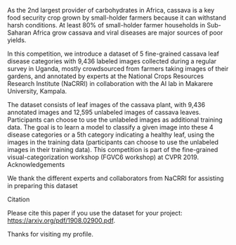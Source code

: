As the 2nd largest provider of carbohydrates in Africa, cassava is a key food security crop grown by small-holder farmers because it can withstand harsh conditions. At least 80% of small-holder farmer households in Sub-Saharan Africa grow cassava and viral diseases are major sources of poor yields.

In this competition, we introduce a dataset of 5 fine-grained cassava leaf disease categories with 9,436 labeled images collected during a regular survey in Uganda, mostly crowdsourced from farmers taking images of their gardens, and annotated by experts at the National Crops Resources Research Institute (NaCRRI) in collaboration with the AI lab in Makarere University, Kampala.

The dataset consists of leaf images of the cassava plant, with 9,436 annotated images and 12,595 unlabeled images of cassava leaves. Participants can choose to use the unlabeled images as additional training data. The goal is to learn a model to classify a given image into these 4 disease categories or a 5th category indicating a healthy leaf, using the images in the training data (participants can choose to use the unlabeled images in their training data). This competition is part of the fine-grained visual-categorization workshop (FGVC6 workshop) at CVPR 2019.
Acknowledgements

We thank the different experts and collaborators from NaCRRI for assisting in preparing this dataset

Citation

Please cite this paper if you use the dataset for your project: https://arxiv.org/pdf/1908.02900.pdf.

Thanks for visiting my profile.
